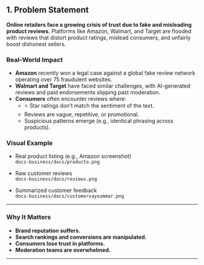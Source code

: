 ##  1. Problem Statement

**Online retailers face a growing crisis of trust due to fake and misleading product reviews.** Platforms like Amazon, Walmart, and Target are flooded with reviews that distort product ratings, mislead consumers, and unfairly boost dishonest sellers.

### Real-World Impact

- **Amazon** recently won a legal case against a global fake review network operating over 75 fraudulent websites.
- **Walmart and Target** have faced similar challenges, with AI-generated reviews and paid endorsements slipping past moderation.
- **Consumers** often encounter reviews where:
  - ⭐ Star ratings don’t match the sentiment of the text.
  - Reviews are vague, repetitive, or promotional.
  - Suspicious patterns emerge (e.g., identical phrasing across products).

###  Visual Example

-  Real product listing (e.g., Amazon screenshot)  
  `docs-business/docs/producto.png`

-  Raw customer reviews  
  `docs-business/docs/reviews.png`

-  Summarized customer feedback  
  `docs-business/docs/customersaysummar.png`

---

###  Why It Matters

- **Brand reputation suffers.**
- **Search rankings and conversions are manipulated.**
- **Consumers lose trust in platforms.**
- **Moderation teams are overwhelmed.**

---



